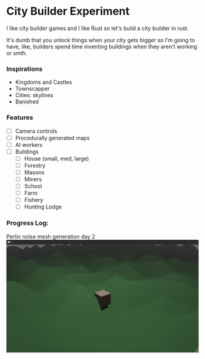 # City Builder Experiment

I like city builder games and I like Rust so let's build a city builder in rust.

It's dumb that you unlock things when your city gets bigger so I'm going to have, like, builders spend time inventing buildings when they aren't working or smth.

### Inspirations
 - Kingdoms and Castles
 - Townscapper
 - Cities: skylines
 - Banished

### Features
 - [ ] Camera controls
 - [ ] Procedurally generated maps
 - [ ] AI workers
 - [ ] Buildings
    - [ ] House (small, med, large)
    - [ ] Forestry
    - [ ] Masons
    - [ ] Miners
    - [ ] School
    - [ ] Farm
    - [ ] Fishery
    - [ ] Hunting Lodge

### Progress Log:

Perlin noise mesh generation day 2
![alt text](https://github.com/NicholasHallman/City-Builder/blob/main/resources/simplex_terrain.png?raw=true)